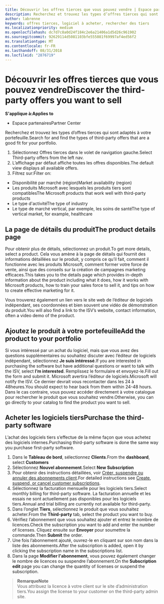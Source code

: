 ```yaml
---
title: Découvrir les offres tierces que vous pouvez vendre | Espace partenaires
description: Recherchez et trouvez les types d’offres tierces qui sont adaptés à votre portefeuille.
author: labrenne
keywords: offres tierces, logiciel à acheter, rechercher des tiers
ms.localizationpriority: medium
ms.openlocfilehash: dc7d7c8a0d24f184c2e6a21406a1d5d26c961902
ms.sourcegitcommit: 92629114d5081103bfe555081f69997af4ed56f2
ms.translationtype: MT
ms.contentlocale: fr-FR
ms.lasthandoff: 08/31/2018
ms.locfileid: "2876719"
---
```

# <a name="discover-the-third-party-offers-you-want-to-sell"></a><span data-ttu-id="18a41-104">Découvrir les offres tierces que vous pouvez vendre</span><span class="sxs-lookup"><span data-stu-id="18a41-104">Discover the third-party offers you want to sell</span></span>

**<span data-ttu-id="18a41-105">S'applique à:</span><span class="sxs-lookup"><span data-stu-id="18a41-105">Applies to</span></span>**

-  <span data-ttu-id="18a41-106">Espace partenaires</span><span class="sxs-lookup"><span data-stu-id="18a41-106">Partner Center</span></span>

<span data-ttu-id="18a41-107">Recherchez et trouvez les types d’offres tierces qui sont adaptés à votre portefeuille.</span><span class="sxs-lookup"><span data-stu-id="18a41-107">Search for and find the types of third-party offers that are a good fit for your portfolio.</span></span> 

1.  <span data-ttu-id="18a41-108">Sélectionnez Offres tierces dans le volet de navigation gauche.</span><span class="sxs-lookup"><span data-stu-id="18a41-108">Select Third-party offers from the left nav.</span></span> 
2.  <span data-ttu-id="18a41-109">L’affichage par défaut affiche toutes les offres disponibles.</span><span class="sxs-lookup"><span data-stu-id="18a41-109">The default view displays all available offers.</span></span> 
3.  <span data-ttu-id="18a41-110">Filtrez sur:</span><span class="sxs-lookup"><span data-stu-id="18a41-110">Filter on:</span></span>

- <span data-ttu-id="18a41-111">Disponibilité par marché (région)</span><span class="sxs-lookup"><span data-stu-id="18a41-111">Market availability (region)</span></span>
- <span data-ttu-id="18a41-112">Les produits Microsoft avec lesquels les produits tiers sont compatibles</span><span class="sxs-lookup"><span data-stu-id="18a41-112">The Microsoft products that work well with third-party products</span></span>
- <span data-ttu-id="18a41-113">Le type d'activité</span><span class="sxs-lookup"><span data-stu-id="18a41-113">The type of industry</span></span>
- <span data-ttu-id="18a41-114">Le type de marché vertical, par exemple, les soins de santé</span><span class="sxs-lookup"><span data-stu-id="18a41-114">The type of vertical market, for example, healthcare</span></span>

## <a name="the-product-details-page"></a><span data-ttu-id="18a41-115">La page de détails du produit</span><span class="sxs-lookup"><span data-stu-id="18a41-115">The product details page</span></span>

<span data-ttu-id="18a41-116">Pour obtenir plus de détails, sélectionnez un produit.</span><span class="sxs-lookup"><span data-stu-id="18a41-116">To get more details, select a product.</span></span> <span data-ttu-id="18a41-117">Cela vous amène à la page de détails qui fournit des informations détaillées sur le produit, y compris ce qu’il fait, comment il fonctionne avec les produits Microsoft, comment former votre force de vente, ainsi que des conseils sur la création de campagnes marketing efficaces.</span><span class="sxs-lookup"><span data-stu-id="18a41-117">This takes you to the details page which provides in-depth information about the product including what it does, how it works with Microsoft products, how to train your sales force to sell it, and tips on how to create effective marketing for it.</span></span> 

<span data-ttu-id="18a41-118">Vous trouverez également un lien vers le site web de l’éditeur de logiciels indépendant, ses coordonnées et bien souvent une vidéo de démonstration du produit.</span><span class="sxs-lookup"><span data-stu-id="18a41-118">You will also find a link to the ISV’s website, contact information, often a video demo of the product.</span></span> 

## <a name="add-the-product-to-your-portfolio"></a><span data-ttu-id="18a41-119">Ajoutez le produit à votre portefeuille</span><span class="sxs-lookup"><span data-stu-id="18a41-119">Add the product to your portfolio</span></span>

<span data-ttu-id="18a41-120">Si vous intéressé par un achat du logiciel, mais que vous avez des questions supplémentaires ou souhaitez discuter avec l’éditeur de logiciels indépendant, sélectionnez **Je suis intéressé**.</span><span class="sxs-lookup"><span data-stu-id="18a41-120">If you are interested in purchasing the software but have additional questions or want to talk with the ISV, select **I’m interested**.</span></span> <span data-ttu-id="18a41-121">Remplissez le formulaire et envoyez-le.</span><span class="sxs-lookup"><span data-stu-id="18a41-121">Fill out the form and submit it.</span></span> <span data-ttu-id="18a41-122">Microsoft avertira l’éditeur de logiciels.</span><span class="sxs-lookup"><span data-stu-id="18a41-122">Microsoft will notify the ISV.</span></span> <span data-ttu-id="18a41-123">Ce dernier devrait vous recontacter dans les 24 à 48heures.</span><span class="sxs-lookup"><span data-stu-id="18a41-123">You should expect to hear back from them within 24-48 hours.</span></span> <span data-ttu-id="18a41-124">Dans le cas contraire, vous pouvez accéder directement à votre catalogue pour rechercher le produit que vous souhaitez vendre.</span><span class="sxs-lookup"><span data-stu-id="18a41-124">Otherwise, you can go directly to your catalog to find the product you want to sell.</span></span>

## <a name="purchase-the-third-party-software"></a><span data-ttu-id="18a41-125">Acheter les logiciels tiers</span><span class="sxs-lookup"><span data-stu-id="18a41-125">Purchase the third-party software</span></span>

<span data-ttu-id="18a41-126">L’achat des logiciels tiers s’effectue de la même façon que vous achetez des logiciels internes.</span><span class="sxs-lookup"><span data-stu-id="18a41-126">Purchasing third-party software is done the same way you purchase first-party software.</span></span> 

1. <span data-ttu-id="18a41-127">Dans le **Tableau de bord**, sélectionnez **Clients**.</span><span class="sxs-lookup"><span data-stu-id="18a41-127">From the **dashboard**, select **Customers**</span></span>
2. <span data-ttu-id="18a41-128">Sélectionnez **Nouvel abonnement**.</span><span class="sxs-lookup"><span data-stu-id="18a41-128">Select **New Subscription**</span></span>
3. <span data-ttu-id="18a41-129">Pour obtenir des instructions détaillées, voir [Créer, suspendre ou annuler des abonnements client](create-a-new-subscription.md).</span><span class="sxs-lookup"><span data-stu-id="18a41-129">For detailed instructions see [Create, suspend, or cancel customer subscriptions](create-a-new-subscription.md).</span></span>
4.  <span data-ttu-id="18a41-130">Sélectionnez la facturation mensuelle pour les logiciels tiers.</span><span class="sxs-lookup"><span data-stu-id="18a41-130">Select monthly billing for third-party software.</span></span> <span data-ttu-id="18a41-131">La facturation annuelle et les essais ne sont actuellement pas disponibles pour les logiciels tiers.</span><span class="sxs-lookup"><span data-stu-id="18a41-131">Annual and trial billing are currently not available for third-party.</span></span>
5.  <span data-ttu-id="18a41-132">Dans l’onglet **Tiers**, sélectionnez le produit que vous souhaitez acheter.</span><span class="sxs-lookup"><span data-stu-id="18a41-132">From the **Third-party** tab, select the product you want to buy.</span></span>
6.  <span data-ttu-id="18a41-133">Vérifiez l’abonnement que vous souhaitez ajouter et entrez le nombre de licences.</span><span class="sxs-lookup"><span data-stu-id="18a41-133">Check the subscription you want to add and enter the number of licenses.</span></span> <span data-ttu-id="18a41-134">Cliquez ensuite sur **Envoyer** pour soumettre la commande.</span><span class="sxs-lookup"><span data-stu-id="18a41-134">Then **Submit** the order.</span></span>
7.  <span data-ttu-id="18a41-135">Une fois l’abonnement ajouté, ouvrez-le en cliquant sur son nom dans la liste des abonnements.</span><span class="sxs-lookup"><span data-stu-id="18a41-135">After the subscription is added, open it by clicking the subscription name in the subscriptions list.</span></span> 
8.  <span data-ttu-id="18a41-136">Dans la page **Modifier l'abonnement**, vous pouvez également changer le nombre de licences ou suspendre l’abonnement.</span><span class="sxs-lookup"><span data-stu-id="18a41-136">On the **Subscription edit** page you can change the quantity of licenses or suspend the subscription.</span></span>

>**<span data-ttu-id="18a41-137">Remarque</span><span class="sxs-lookup"><span data-stu-id="18a41-137">Note</span></span>**<br> <span data-ttu-id="18a41-138">Vous attribuez la licence à votre client sur le site d’administration tiers.</span><span class="sxs-lookup"><span data-stu-id="18a41-138">You assign the license to your customer on the third-party admin site.</span></span>

    


